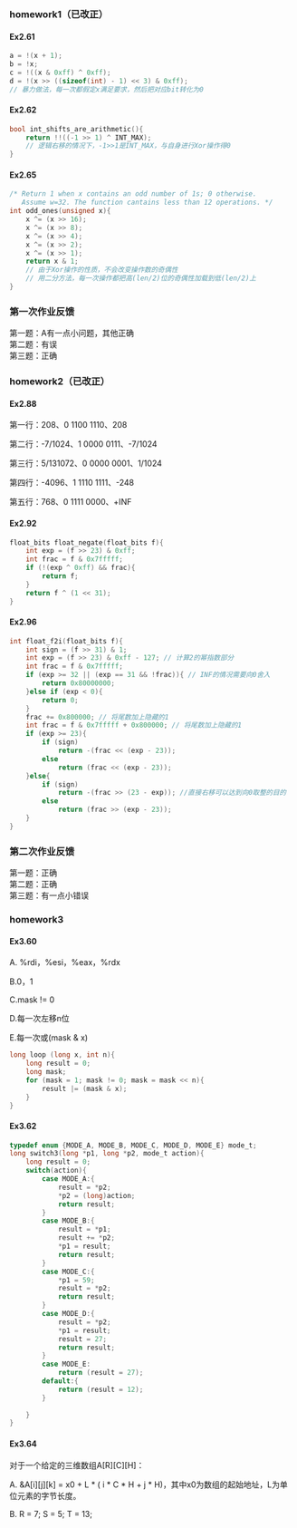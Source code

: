 ### homework1（已改正）
#### Ex2.61

```c
a = !(x + 1);
b = !x;
c = !((x & 0xff) ^ 0xff);
d = !(x >> ((sizeof(int) - 1) << 3) & 0xff);
// 暴力做法，每一次都假定x满足要求，然后把对应bit转化为0
```

#### Ex2.62

```c
bool int_shifts_are_arithmetic(){
	return !!((-1 >> 1) ^ INT_MAX);
	// 逻辑右移的情况下，-1>>1是INT_MAX，与自身进行Xor操作得0
}
```

#### Ex2.65

```c
/* Return 1 when x contains an odd number of 1s; 0 otherwise.
   Assume w=32. The function cantains less than 12 operations. */
int odd_ones(unsigned x){
	x ^= (x >> 16);
	x ^= (x >> 8);
	x ^= (x >> 4);
	x ^= (x >> 2);
	x ^= (x >> 1);
	return x & 1;
	// 由于Xor操作的性质，不会改变操作数的奇偶性
	// 用二分方法，每一次操作都把高(len/2)位的奇偶性加载到低(len/2)上
}
```

### 第一次作业反馈

第一题：A有一点小问题，其他正确  
第二题：有误  
第三题：正确

### homework2（已改正）

#### Ex2.88

第一行：208、0 1100 1110、208

第二行：-7/1024、1 0000 0111、-7/1024

第三行：5/131072、0 0000 0001、1/1024

第四行：-4096、1 1110 1111、-248

第五行：768、0 1111 0000、+INF

#### Ex2.92

```C
float_bits float_negate(float_bits f){
    int exp = (f >> 23) & 0xff;
    int frac = f & 0x7fffff;
    if (!(exp ^ 0xff) && frac){
        return f;
    }
    return f ^ (1 << 31);
}
```

#### Ex2.96

```c
int float_f2i(float_bits f){
    int sign = (f >> 31) & 1;
    int exp = (f >> 23) & 0xff - 127; // 计算2的幂指数部分
  	int frac = f & 0x7fffff;
    if (exp >= 32 || (exp == 31 && !frac)){ // INF的情况需要向0舍入
        return 0x80000000;
    }else if (exp < 0){
        return 0;
    }
  	frac += 0x800000; // 将尾数加上隐藏的1
    int frac = f & 0x7fffff + 0x800000; // 将尾数加上隐藏的1
    if (exp >= 23){
        if (sign)
            return -(frac << (exp - 23));
        else
            return (frac << (exp - 23));
    }else{
        if (sign)
            return -(frac >> (23 - exp)); //直接右移可以达到向0取整的目的
        else
            return (frac >> (exp - 23));
    }
}
```

### 第二次作业反馈

第一题：正确  
第二题：正确  
第三题：有一点小错误

### homework3

#### Ex3.60

A. %rdi，%esi，%eax，%rdx

B.0，1

C.mask != 0

D.每一次左移n位

E.每一次或(mask & x)

```c
long loop (long x, int n){
    long result = 0;
    long mask;
    for (mask = 1; mask != 0; mask = mask << n){
        result |= (mask & x);
    }
}
```

#### Ex3.62

```c
typedef enum {MODE_A, MODE_B, MODE_C, MODE_D, MODE_E} mode_t;
long switch3(long *p1, long *p2, mode_t action){
    long result = 0;
    switch(action){
        case MODE_A:{
            result = *p2;
            *p2 = (long)action;
            return result;
        }
        case MODE_B:{
            result = *p1;
            result += *p2;
            *p1 = result;
            return result;
        }
        case MODE_C:{
            *p1 = 59;
            result = *p2;
            return result;
        }
        case MODE_D:{
            result = *p2;
            *p1 = result;
            result = 27;
            return result;
        }
        case MODE_E:
            return (result = 27);
        default:{
            return (result = 12);
        }
            
    }
}
```

#### Ex3.64

对于一个给定的三维数组A\[R]\[C]\[H]：

A. &A\[i]\[j]\[k] = x0 + L * ( i * C * H + j * H)，其中x0为数组的起始地址，L为单位元素的字节长度。

B. R = 7; S = 5; T = 13;
